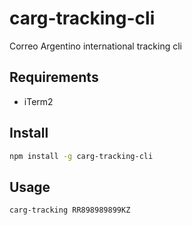 # carg-tracking-cli
Correo Argentino international tracking cli

## Requirements
- iTerm2

## Install
```bash
npm install -g carg-tracking-cli
```

## Usage
```bash
carg-tracking RR898989899KZ
```